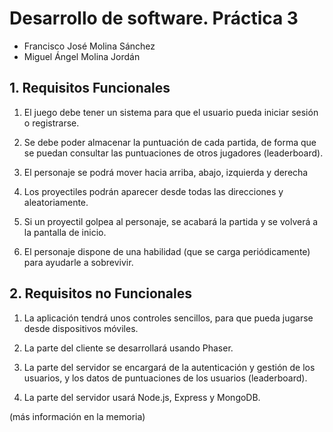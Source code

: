 # Desarrollo de software. Práctica 3
* Francisco José Molina Sánchez
* Miguel Ángel Molina Jordán

## 1. Requisitos Funcionales

1. El juego debe tener un sistema para que el usuario pueda iniciar sesión o registrarse.

2. Se debe poder almacenar la puntuación de cada partida, de forma que se puedan consultar las puntuaciones de otros jugadores (leaderboard).

3. El personaje se podrá mover hacia arriba, abajo, izquierda y derecha

4. Los proyectiles podrán aparecer desde todas las direcciones y aleatoriamente.

5. Si un proyectil golpea al personaje, se acabará la partida y se volverá a la pantalla de inicio.

6. El personaje dispone de una habilidad (que se carga periódicamente) para ayudarle a sobrevivir.


## 2. Requisitos no Funcionales


1. La aplicación tendrá unos controles sencillos, para que pueda jugarse desde dispositivos móviles.

2. La parte del cliente se desarrollará usando Phaser.

3. La parte del servidor se encargará de la autenticación y gestión de los usuarios, y los datos de puntuaciones de los usuarios (leaderboard).

4. La parte del servidor usará Node.js, Express y MongoDB.

(más información en la memoria)

